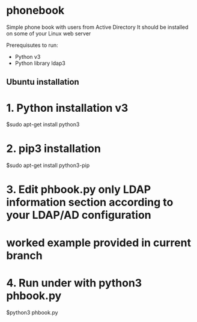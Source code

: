 # phonebook
Simple phone book with users from Active Directory
It should be installed on some of your Linux web server

Prerequisutes to run:
- Python v3
- Python library ldap3

## Ubuntu installation
# 1. Python installation v3
$sudo apt-get install python3

# 2. pip3 installation
$sudo apt-get install python3-pip

# 3. Edit phbook.py only LDAP information section according to your LDAP/AD configuration
# worked example provided in current branch

# 4. Run under with python3 phbook.py
$python3 phbook.py
